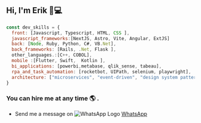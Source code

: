 ## Hi, I'm Erik 👋💻
```javascript
const dev_skills = {
  front: [Javascript, Typescript, HTML, CSS ],
  javascript_frameworks:[NextJS, Astro, Vite, Angular, ExtJS]
  back: [Node, Ruby, Python, C#, VB.Net],
  back_frameworks: [Rails, .Net, Flask ],
  other_languages.:[C++, COBOL],
  mobile :[Flutter, Swift,  Kotlin ],
  bi_applications: [powerbi,metabase, qlik_sense, tabeau],
  rpa_and_task_automation: [rocketbot, UIPath, selenium, playwright],
  architecture: ["microservices", "event-driven", "design system pattern", "AI", Web3.0],
}

```

### You can hire me at any time 🌎 .   
- Send me a message on ![WhatsApp Logo](https://upload.wikimedia.org/wikipedia/commons/6/6b/WhatsApp.svg) <a href="https://wa.me/5215565816104" target="_blank"> WhatsApp </a>  




